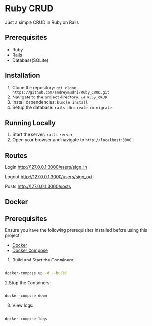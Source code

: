 # Ruby CRUD

Just a simple CRUD in Ruby on Rails

## Prerequisites

- Ruby
- Rails
- Database(SQLite)

## Installation

1. Clone the repository: `git clone https://github.com/andreymudri/Ruby_CRUD.git`
2. Navigate to the project directory: `cd Ruby_CRUD`
3. Install dependencies: `bundle install`
4. Setup the database: `rails db:create db:migrate`

## Running Locally

1. Start the server: `rails server`
2. Open your browser and navigate to `http://localhost:3000`

## Routes

Login
http://127.0.0.1:3000/users/sign_in

Logout
http://127.0.0.1:3000/users/sign_out

Posts
http://127.0.0.1:3000/posts

## Docker

## Prerequisites

Ensure you have the following prerequisites installed before using this project:

- [Docker](https://docs.docker.com/get-docker/)
- [Docker Compose](https://docs.docker.com/compose/install/)

1. Build and Start the Containers:

```bash

docker-compose up -d --build

```

2.Stop the Containers:

```bash

docker-compose down

```

3. View logs:

```bash

docker-compose logs

```
